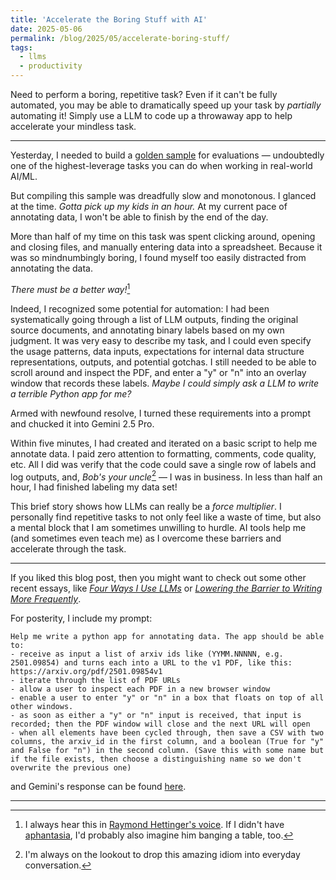 ```yaml
---
title: 'Accelerate the Boring Stuff with AI'
date: 2025-05-06
permalink: /blog/2025/05/accelerate-boring-stuff/
tags:
  - llms
  - productivity
---
```


Need to perform a boring, repetitive task? Even if it can't be fully automated, you may be able to dramatically speed up your task by *partially* automating it! Simply use a LLM to code up a throwaway app to help accelerate your mindless task. 

---

Yesterday, I needed to build a [golden sample](https://jwuphysics.github.io/blog/2025/04/constructing-golden-sample/) for evaluations — undoubtedly one of the highest-leverage tasks you can do when working in real-world AI/ML.

But compiling this sample was dreadfully slow and monotonous. I glanced at the time. *Gotta pick up my kids in an hour.* At my current pace of annotating data, I won't be able to finish by the end of the day.

More than half of my time on this task was spent clicking around, opening and closing files, and manually entering data into a spreadsheet. Because it was so mindnumbingly boring, I found myself too easily distracted from annotating the data. 

*There must be a better way!*[^1]

Indeed, I recognized some potential for automation: I had been systematically going through a list of LLM outputs, finding the original source documents, and annotating binary labels based on my own judgment. It was very easy to describe my task, and I could even specify the usage patterns, data inputs, expectations for internal data structure representations, outputs, and potential gotchas. I still needed to be able to scroll around and inspect the PDF, and enter a "y" or "n" into an overlay window that records these labels. *Maybe I could simply ask a LLM to write a terrible Python app for me?*

Armed with newfound resolve, I turned these requirements into a prompt and chucked it into Gemini 2.5 Pro.

Within five minutes, I had created and iterated on a basic script to help me annotate data. I paid zero attention to formatting, comments, code quality, etc. All I did was verify that the code could save a single row of labels and log outputs, and, *Bob's your uncle*[^2] — I was in business. In less than half an hour, I had finished labeling my data set!

This brief story shows how LLMs can really be a *force multiplier*. I personally find repetitive tasks to not only feel like a waste of time, but also a mental block that I am sometimes unwilling to hurdle. AI tools help me (and sometimes even teach me) as I overcome these barriers and accelerate through the task. 

---

If you liked this blog post, then you might want to check out some other recent essays, like [*Four Ways I Use LLMs*](https://jwuphysics.github.io/blog/2025/04/four-ways-i-use-llms/) or [*Lowering the Barrier to Writing More Frequently*](https://jwuphysics.github.io/blog/2025/04/lowering-the-barrier-for-writing/).


For posterity, I include my prompt:
```
Help me write a python app for annotating data. The app should be able to:
- receive as input a list of arxiv ids like (YYMM.NNNNN, e.g. 2501.09854) and turns each into a URL to the v1 PDF, like this: https://arxiv.org/pdf/2501.09854v1
- iterate through the list of PDF URLs
- allow a user to inspect each PDF in a new browser window
- enable a user to enter "y" or "n" in a box that floats on top of all other windows.
- as soon as either a "y" or "n" input is received, that input is recorded; then the PDF window will close and the next URL will open
- when all elements have been cycled through, then save a CSV with two columns, the arxiv_id in the first column, and a boolean (True for "y" and False for "n") in the second column. (Save this with some name but if the file exists, then choose a distinguishing name so we don't overwrite the previous one)
```
and Gemini's response can be found [here](https://gist.github.com/jwuphysics/39d525ecbf357e9ca03b7cfd98695988).

---

[^1]: I always hear this in [Raymond Hettinger's voice](https://www.youtube.com/watch?v=wf-BqAjZb8M). If I didn't have [aphantasia](https://en.wikipedia.org/wiki/Aphantasia), I'd probably also imagine him banging a table, too.
[^2]: I'm always on the lookout to drop this amazing idiom into everyday conversation.